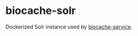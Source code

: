 # biocache-solr

Dockerized Solr instance used by [biocache-service](https://github.com/biodiversitydata-se/biocache-service).
